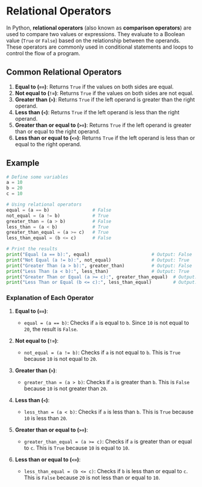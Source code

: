 # Relational Operators

In Python, **relational operators** (also known as **comparison operators**) are used to compare two values or expressions. They evaluate to a Boolean value (`True` or `False`) based on the relationship between the operands. These operators are commonly used in conditional statements and loops to control the flow of a program.

## Common Relational Operators

1. **Equal to (`==`)**: Returns `True` if the values on both sides are equal.
2. **Not equal to (`!=`)**: Returns `True` if the values on both sides are not equal.
3. **Greater than (`>`)**: Returns `True` if the left operand is greater than the right operand.
4. **Less than (`<`)**: Returns `True` if the left operand is less than the right operand.
5. **Greater than or equal to (`>=`)**: Returns `True` if the left operand is greater than or equal to the right operand.
6. **Less than or equal to (`<=`)**: Returns `True` if the left operand is less than or equal to the right operand.

## Example

```python
# Define some variables
a = 10
b = 20
c = 10

# Using relational operators
equal = (a == b)                # False
not_equal = (a != b)            # True
greater_than = (a > b)          # False
less_than = (a < b)             # True
greater_than_equal = (a >= c)   # True
less_than_equal = (b <= c)      # False

# Print the results
print("Equal (a == b):", equal)                       # Output: False
print("Not Equal (a != b):", not_equal)               # Output: True
print("Greater Than (a > b):", greater_than)          # Output: False
print("Less Than (a < b):", less_than)                # Output: True
print("Greater Than or Equal (a >= c):", greater_than_equal)  # Output: True
print("Less Than or Equal (b <= c):", less_than_equal)        # Output: False
```

### Explanation of Each Operator

1. **Equal to (`==`)**:

   - `equal = (a == b)`: Checks if `a` is equal to `b`. Since `10` is not equal to `20`, the result is `False`.

2. **Not equal to (`!=`)**:

   - `not_equal = (a != b)`: Checks if `a` is not equal to `b`. This is `True` because `10` is not equal to `20`.

3. **Greater than (`>`)**:

   - `greater_than = (a > b)`: Checks if `a` is greater than `b`. This is `False` because `10` is not greater than `20`.

4. **Less than (`<`)**:

   - `less_than = (a < b)`: Checks if `a` is less than `b`. This is `True` because `10` is less than `20`.

5. **Greater than or equal to (`>=`)**:

   - `greater_than_equal = (a >= c)`: Checks if `a` is greater than or equal to `c`. This is `True` because `10` is equal to `10`.

6. **Less than or equal to (`<=`)**:
   - `less_than_equal = (b <= c)`: Checks if `b` is less than or equal to `c`. This is `False` because `20` is not less than or equal to `10`.

